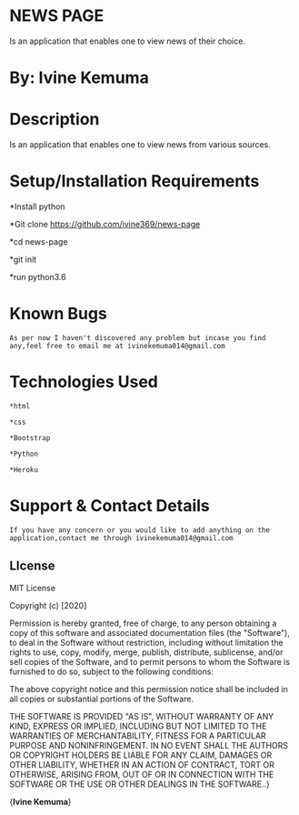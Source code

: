 # NEWS PAGE

   Is an application that enables one to view news of their choice.
   

# By: Ivine Kemuma

# Description

   Is an application that enables one to view news from various sources.

# Setup/Installation Requirements

   *Install python

   *Git clone https://github.com/ivine369/news-page

   *cd news-page

   *git init

   *run python3.6

# Known Bugs

    As per now I haven't discovered any problem but incase you find any,feel free to email me at ivinekemuma014@gmail.com

# Technologies Used

    *html
    
    *css

    *Bootstrap

    *Python

    *Heroku

# Support & Contact Details

    If you have any concern or you would like to add anything on the application,contact me through ivinekemuma014@gmail.com

## LIcense

    
MIT License

Copyright (c) [2020] 

Permission is hereby granted, free of charge, to any person obtaining a copy of this software and associated documentation files (the "Software"), to deal in the Software without restriction, including without limitation the rights to use, copy, modify, merge, publish, distribute, sublicense, and/or sell copies of the Software, and to permit persons to whom the Software is furnished to do so, subject to the following conditions:

The above copyright notice and this permission notice shall be included in all copies or substantial portions of the Software.

THE SOFTWARE IS PROVIDED "AS IS", WITHOUT WARRANTY OF ANY KIND, EXPRESS OR IMPLIED, INCLUDING BUT NOT LIMITED TO THE WARRANTIES OF MERCHANTABILITY, FITNESS FOR A PARTICULAR PURPOSE AND NONINFRINGEMENT. IN NO EVENT SHALL THE AUTHORS OR COPYRIGHT HOLDERS BE LIABLE FOR ANY CLAIM, DAMAGES OR OTHER LIABILITY, WHETHER IN AN ACTION OF CONTRACT, TORT OR OTHERWISE, ARISING FROM, OUT OF OR IN CONNECTION WITH THE SOFTWARE OR THE USE OR OTHER DEALINGS IN THE SOFTWARE..}

{**Ivine Kemuma**}